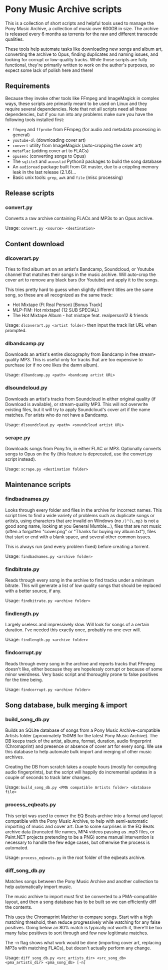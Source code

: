 # Pony Music Archive scripts

This is a collection of short scripts and helpful tools used to manage the Pony Music Archive, a collection of music over 600GB in size.
The archive is released every 6 months as torrents for the raw and different transcode qualities.

These tools help automate tasks like downloading new songs and album art, converting the archive to Opus, finding duplicates and naming issues, and looking for corrupt or low-quality tracks.
While those scripts are fully functional, they're primarily written to work on the author's purposes, so expect some lack of polish here and there!

## Requirements

Because they invoke other tools like FFmpeg and ImageMagick in complex ways, these scripts are primarily meant to be used on Linux and they require several dependencies.
Note that not all scripts need all these dependencies, but if you run into any problems make sure you have the following tools installed first:

- `ffmpeg` and `ffprobe` from FFmpeg (for audio and metadata processing in general)
- `youtube-dl` (downloading cover art)
- `convert` utility from ImageMagick (auto-cropping the cover art)
- `metaflac` (adding cover art to FLACs)
- `opusenc` (converting songs to Opus)
- The `sqlite3` and `acoustid` Python3 packages to build the song database
- An `audioread` package built from Git master, due to a crippling memory leak in the last release (2.1.6)...
- Basic unix tools: `grep`, `awk` and `file` (misc processing)

## Release scripts

### convert.py

Converts a raw archive containing FLACs and MP3s to an Opus archive.

Usage: `convert.py <source> <destination>`

## Content download

### dlcoverart.py

Tries to find album art on an artist's Bandcamp, Soundcloud, or Youtube channel that matches their songs in the music archive.
Will auto-crop the cover art to remove any black bars (for Youtube) and apply it to the songs.

This tries pretty hard to guess when slightly different titles are the same song, so these are all recognized as the same track:
- Hot Mixtape (Ft Real Person) [Bonus Track]
- MLP-FiM: Hot mixtape! {12 SUB SPECIAL}
- The Hot Mixtape Album - hot mixtape feat. realperson12 & friends

Usage: `dlcoverart.py <artist folder>` then input the track list URL when prompted.

### dlbandcamp.py

Downloads an artist's entire discography from Bandcamp in free stream-quality MP3.
This is useful only for tracks that are too expensive to purchase (or if no one likes the damn album).

Usage: `dlbandcamp.py <path> <bandcamp artist URL>`

### dlsoundcloud.py

Downloads an artist's tracks from Soundcloud in either original quality (if Download is available), or stream-quality MP3.
This will not overwrite existing files, but it will try to apply Soundcloud's cover art if the name matches.
For arists who do not have a Bandcamp.

Usage: `dlsoundcloud.py <path> <soundcloud artist URL>`

### scrape.py

Downloads songs from Pony.fm, in either FLAC or MP3.
Optionally converts songs to Opus on the fly (this feature is deprecated, use the convert.py script instead).

Usage: `scrape.py <destination folder>`

## Maintenance scripts

### findbadnames.py

Looks through every folder and files in the archive for incorrect names.
This script tries to find a wide variety of problems such as duplicate songs or artists, using characters that are invalid on Windows (no `/)^(\.mp3` is not a good song name, looking at you General Mumble...), files that are not music (often a forgotten "cover.png" or "Thanks for buying my album.txt"), files that start or end with a blank space, and several other common issues.

This is always run (and every problem fixed) before creating a torrent.

Usage: `findbadnames.py <archive folder>`


### findbitrate.py

Reads through every song in the archive to find tracks under a minimum bitrate.
This will generate a list of low quality songs that should be replaced with a better source, if any.

Usage: `findbitrate.py <archive folder>`

### findlength.py

Largely useless and impressively slow. Will look for songs of a certain duration.
I've needed this exactly once, probably no one ever will.

Usage: `findlength.py <archive folder>`

### findcorrupt.py

Reads through every song in the archive and reports tracks that FFmpeg doesn't like, either because they are hopelessly corrupt or because of some minor weirdness.
Very basic script and thoroughly prone to false positives for the time being.

Usage: `findcorrupt.py <archive folder>`

## Song database, bulk merging & import

### build_song_db.py

Builds an SQLite database of songs from a Pony Music Archive-compatible Artists folder (aproximately 150MB for the latest Pony Music Archive).
The DB keeps track of the artist, albums, format, duration, audio fingerprint (Chromaprint) and presence or absence of cover art for every song.
We use this database to help automate bulk import and merging of other music archives.

Creating the DB from scratch takes a couple hours (mostly for computing audio fingerprints), but the script will happily do incremental updates in a couple of seconds to track later changes.

Usage: `build_song_db.py <PMA compatible Artists folder> <database file>`

### process_eqbeats.py

This script was used to conver the EQ Beats archive into a format and layout compatible with the Pony Music Archive, to help with semi-automatic importing of music and cover art.
Due to some surprises in the EQ Beats archive data (truncated file names, MP4 videos passing as .mp3 files, or Paint.NET projects pretending to be a PNG) some manual intervention is necessary to handle the few edge cases, but otherwise the process is automated.

Usage: `process_eqbeats.py` in the root folder of the eqbeats archive.

### diff_song_db.py

Matches songs between the Pony Music Archive and another collection to help automatically import music.

The music archive to import must first be converted to a PMA-compatible layout, and then a song database has to be built so we can efficiently diff the contents.

This uses the Chromaprint Matcher to compare songs. Start with a high matching threshold, then reduce progressively while watching for any false positives.
Going below an 80% match is typically not worth it, there'll be too many false positives to sort through and few new legitimate matches.

The -n flag shows what work would be done (importing cover art, replacing MP3s with matching FLACs), but doesn't actually perform any change.

Usage: `diff_song_db.py <src_artists_dir> <src_song_db> <pma_artists_dir> <pma_song_db> [-n]`

